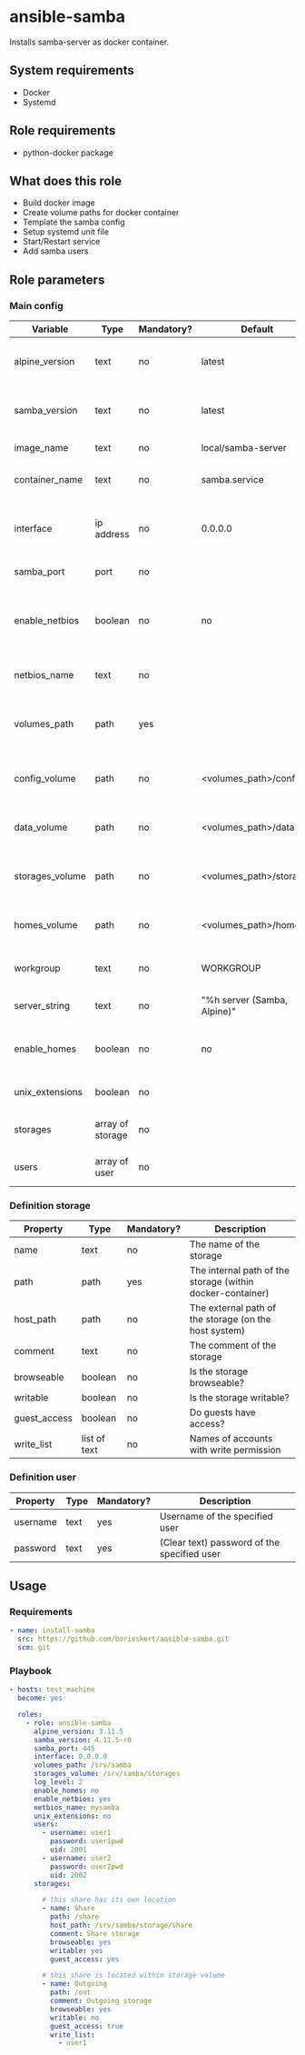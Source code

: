 # ansible-samba

Installs samba-server as docker container.

## System requirements

* Docker
* Systemd

## Role requirements

* python-docker package

## What does this role

* Build docker image
* Create volume paths for docker container
* Template the samba config
* Setup systemd unit file
* Start/Restart service
* Add samba users

## Role parameters

### Main config

| Variable      | Type | Mandatory? | Default | Description           |
|---------------|------|------------|---------|-----------------------|
| alpine_version        | text | no | latest | Your selected alpine version |
| samba_version         | text | no | latest | Your selected samba version  |
| image_name            | text | no | local/samba-server | Docker image name                                 |
| container_name        | text | no | samba.service                 | The name of the docker container       |
| interface             | ip address | no | 0.0.0.0                 | Mapped network for web-interface ports |
| samba_port            | port       | no | <empty>                 | Default port (TCP): 445                |
| enable_netbios        | boolean    | no | no                      | Enables NetBios option and publish ports 137, 138 and 138 |
| netbios_name          | text       | no | <empty>                 | Configures the NetBios name                               |
| volumes_path          | path       | yes | <empty>                 | Directory where the persistent data will be stored       |
| config_volume         | path       | no  | <volumes_path>/config   | Directory where the config data will be stored           |
| data_volume           | path       | no  | <volumes_path>/data     | Directory where the server data will be stored           |
| storages_volume       | path       | no  | <volumes_path>/storages | Directory where the storages are located                 |
| homes_volume          | path       | no  | <volumes_path>/homes    | Directory where the homes are located                    |
| workgroup             | text       | no  | WORKGROUP               | The default Samba workgroup            |
| server_string         | text       | no  | "%h server (Samba, Alpine)" | The default Samba server string    |
| enable_homes          | boolean    | no  | no                          | Enables home directories for users |
| unix_extensions       | boolean    | no  | <empty>                     | Enable or disable UNIX extensions  |
| storages              | array of storage | no | <empty array>          | The samba storage configuration    |
| users                 | array of user    | no | <empty array>          | The samba user configuration       |

### Definition storage

| Property      | Type | Mandatory? | Description           |
|---------------|------|------------|-----------------------|
| name          | text | no         | The name of the storage |
| path          | path | yes        | The internal path of the storage (within docker-container) |
| host_path     | path | no         | The external path of the storage (on the host system)      |
| comment       | text | no         | The comment of the storage                                 |
| browseable    | boolean | no      | Is the storage browseable?                                 |
| writable      | boolean | no      | Is the storage writable?                                   |
| guest_access  | boolean | no      | Do guests have access?                                     |
| write_list    | list of text | no | Names of accounts with write permission                    |

### Definition user

| Property      | Type | Mandatory? | Description           |
|---------------|------|------------|-----------------------|
| username      | text | yes        | Username of the specified user |
| password      | text | yes        | (Clear text) password of the specified user |

## Usage

### Requirements

```yaml
- name: install-samba
  src: https://github.com/borisskert/ansible-samba.git
  scm: git
```

### Playbook

```yaml
- hosts: test_machine
  become: yes

  roles:
    - role: ansible-samba
      alpine_version: 3.11.5
      samba_version: 4.11.5-r0
      samba_port: 445
      interface: 0.0.0.0
      volumes_path: /srv/samba
      storages_volume: /srv/samba/storages
      log_level: 2
      enable_homes: no
      enable_netbios: yes
      netbios_name: mysamba
      unix_extensions: no
      users:
        - username: user1
          password: user1pwd
          uid: 2001
        - username: user2
          password: user2pwd
          uid: 2002
      storages:

        # this share has its own location
        - name: Share
          path: /share
          host_path: /srv/samba/storage/share
          comment: Share storage
          browseable: yes
          writable: yes
          guest_access: yes

        # this share is located within storage volume
        - name: Outgoing
          path: /out
          comment: Outgoing storage
          browseable: yes
          writable: no
          guest_access: true
          write_list:
            - user1
```
